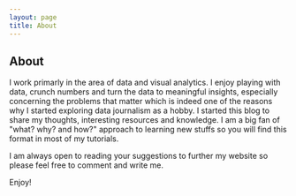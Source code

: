 ```yaml
---
layout: page
title: About 
---
```

## About


I work primarly in the area of data and visual analytics. I enjoy playing with data, crunch numbers and turn the data to meaningful insights, especially concerning the problems that matter which is indeed one of the reasons why I started exploring data journalism as a hobby. I started this blog to share my thoughts, interesting resources and knowledge. I am a big fan of "what? why? and how?" approach to learning new stuffs so you will find this format in most of my tutorials.   

I am always open to reading your suggestions to further my website so please feel free to comment and write me. 

Enjoy!
